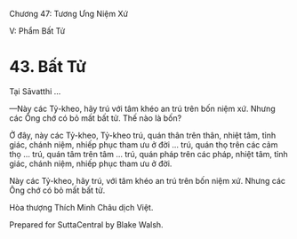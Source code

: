  

Chương 47: Tương Ưng Niệm Xứ

V: Phẩm Bất Tử

# 43\. Bất Tử

Tại Sāvatthi …

—Này các Tỷ-kheo, hãy trú với tâm khéo an trú trên bốn niệm xứ. Nhưng các Ông chớ có bỏ mất bất tử. Thế nào là bốn?

Ở đây, này các Tỷ-kheo, Tỷ-kheo trú, quán thân trên thân, nhiệt tâm, tỉnh giác, chánh niệm, nhiếp phục tham ưu ở đời … trú, quán thọ trên các cảm thọ … trú, quán tâm trên tâm … trú, quán pháp trên các pháp, nhiệt tâm, tỉnh giác, chánh niệm, nhiếp phục tham ưu ở đời.

Này các Tỷ-kheo, hãy trú, với tâm khéo an trú trên bốn niệm xứ. Nhưng các Ông chớ có bỏ mất bất tử.

Hòa thượng Thích Minh Châu dịch Việt.

Prepared for SuttaCentral by Blake Walsh.